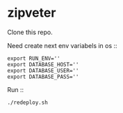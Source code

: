 # zipveter

Clone this repo.

Need create next env variabels in os ::
	
	export RUN_ENV=''
	export DATABASE_HOST=''
	export DATABASE_USER=''
	export DATABASE_PASS=''

Run ::

	./redeploy.sh